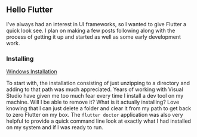 ## Hello Flutter

I've always had an interest in UI frameworks, so I wanted to give Flutter a quick look see. I plan on making a few posts following along with the process of getting it up and started as well as some early development work.

### Installing

[Windows Installation](https://flutter.dev/docs/get-started/install/windows)

To start with, the installation consisting of just unzipping to a directory and adding to that path was much appreciated. Years of working with Visual Studio have given me too much fear every time I install a dev tool on my machine. Will I be able to remove it? What is it actually installing? Love knowing that I can just delete a folder and clear it from my path to get back to zero Flutter on my box. The `flutter doctor` application was also very helpful to provide a quick command line look at exactly what I had installed on my system and if I was ready to run.
